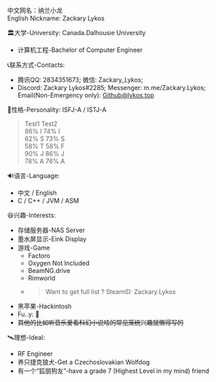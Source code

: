 中文网名：纳兰小龙 <br>
English Nickname: Zackary Lykos <br>

🏛大学-University: Canada.Dalhousie University <br>
  - 计算机工程-Bachelor of Computer Engineer <br>

📞联系方式-Contacts:<br>
  - 腾讯QQ: 2834351673; 微信: Zackary_Lykos;<br>
  - Discord: Zackary Lykos#2285; Messenger: m.me/Zackary.Lykos; Email(Non-Emergency only): Github@lykos.top <br>

👀性格-Personality: ISFJ-A / ISTJ-A <br>
> Test1 Test2 <br>
86% I 74% I <br>
62% S 73% S <br>
58% T 58% F <br>
90% J 86% J <br>
78% A 76% A <br>


🔊语言-Language: <br>
   - 中文 / English <br>
   - C / C++ / JVM / ASM <br>
   
😆兴趣-Interests: <br>
   - 存储服务器-NAS Server <br>
   - 墨水屏显示-Eink Display <br>
   - 游戏-Game <br>
     - Factoro <br>
     - Oxygen Not Included <br>
     - BeamNG.drive <br>
     - Rimworld <br>
     - > Want to get full list ? SteamID: Zackary.Lykos <br>
   - 黑苹果-Hackintosh <br>
   - Fu..y: 🐺 <br>
   - <s>其他的比如听音乐爱看科幻小说啥的常见笼统兴趣就懒得写的</s> <br>
   
🛰理想-Ideal: <br>
  - RF Engineer <br>
  - 养只捷克狼犬-Get a Czechoslovakian Wolfdog <br>
  - 有一个“狐朋狗友”-have a grade 7 (Highest Level in my mind) friend <br>
